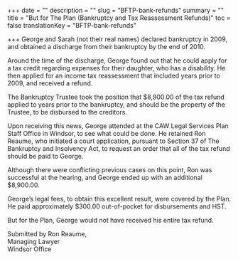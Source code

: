+++
date = ""
description = ""
slug = "BFTP-bank-refunds"
summary = ""
title = "But for The Plan (Bankruptcy and Tax Reassessment Refunds)"
toc = false
translationKey = "BFTP-bank-refunds"

+++
George and Sarah (not their real names) declared bankruptcy in 2009, and obtained a discharge from their bankruptcy by the end of 2010.

Around the time of the discharge, George found out that he could apply for a tax credit regarding expenses for their daughter, who has a disability. He then applied for an income tax reassessment that included years prior to 2009, and received a refund.

The Bankruptcy Trustee took the position that $8,900.00 of the tax refund applied to years prior to the bankruptcy, and should be the property of the Trustee, to be disbursed to the creditors.

Upon receiving this news, George attended at the CAW Legal Services Plan Staff Office in Windsor, to see what could be done. He retained Ron Reaume, who initiated a court application, pursuant to Section 37 of The Bankruptcy and Insolvency Act, to request an order that all of the tax refund should be paid to George.

Although there were conflicting previous cases on this point, Ron was successful at the hearing, and George ended up with an additional $8,900.00.

George’s legal fees, to obtain this excellent result, were covered by the Plan. He paid approximately $300.00 out-of-pocket for disbursements and HST.

But for the Plan, George would not have received his entire tax refund.

Submitted by Ron Reaume,  
Managing Lawyer  
Windsor Office